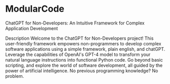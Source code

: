 # ModularCode
ChatGPT for Non-Developers: An Intuitive Framework for Complex Application Development

Description
Welcome to the ChatGPT for Non-Developers project! This user-friendly framework empowers non-programmers to develop complex software applications using a simple framework, plain english, and chatGPT. Leverage the capabilities of OpenAI's GPT-4 model to transform your natural language instructions into functional Python code. Go beyond basic scripting, and explore the world of software development, all guided by the power of artificial intelligence. No previous programming knowledge? No problem.


